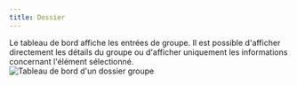 ```yaml
---
title: Dossier
---
```

Le tableau de bord affiche les entrées de groupe. Il est possible d'afficher directement les détails du groupe ou d'afficher uniquement les informations concernant l'élément sélectionné.  
![Tableau de bord d'un dossier groupe](https://webdevolutions.azureedge.net/docs/fr/rdm/mac/clip0360.png) 
